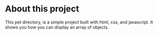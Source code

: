 # About this project
This pet directory, is a simple project built with html, css, and javascript. It shows you how you can display an array of objects.
